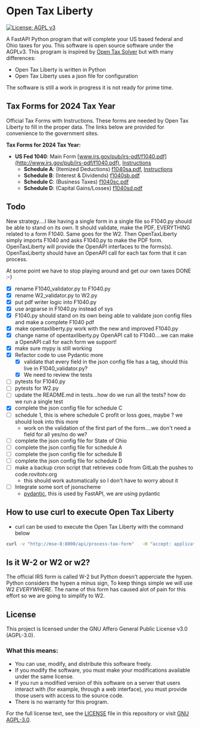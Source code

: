 # Open Tax Liberty

[![License: AGPL v3](https://img.shields.io/badge/License-AGPL%20v3-blue.svg)](https://www.gnu.org/licenses/agpl-3.0)

A FastAPI Python program that will complete your US based federal and Ohio
taxes for you. This software is open source software under the AGPLv3.  This
program is inspired by [Open Tax
Solver](https://opentaxsolver.sourceforge.net/forms.html) but with many
differences:
- Open Tax Liberty is written in Python
- Open Tax Liberty uses a json file for configuration

The software is still a work in progress it is not ready for prime time.   

## Tax Forms for 2024 Tax Year

Official Tax Forms with Instructions.  These forms are needed by Open Tax
Liberty to fill in the proper data.  The links below are provided for
convenience to the government sites.

**Tax Forms for 2024 Tax Year:**
* **US Fed 1040**: Main Form   [www.irs.gov/pub/irs-pdf/f1040.pdf](http://www.irs.gov/pub/irs-pdf/f1040.pdf),   [Instructions](http://www.irs.gov/pub/irs-pdf/i1040gi.pdf)
   * **Schedule A**: (Itemized Deductions)   [f1040sa.pdf](http://www.irs.gov/pub/irs-pdf/f1040sa.pdf),   [Instructions](http://www.irs.gov/pub/irs-pdf/i1040sca.pdf)
   * **Schedule B**: (Interest & Dividends)   [f1040sb.pdf](http://www.irs.gov/pub/irs-pdf/f1040sb.pdf)
   * **Schedule C**: (Business Taxes)   [f1040sc.pdf](http://www.irs.gov/pub/irs-pdf/f1040sc.pdf)
   * **Schedule D**: (Capital Gains/Losses)   [f1040sd.pdf](http://www.irs.gov/pub/irs-pdf/f1040sd.pdf)

## Todo

New strategy....I like having a single form in a single file so F1040.py should
be able to stand on its own.  It should validate, make the PDF, EVERYTHING 
related to a form F1040. Same goes for the W2. Then OpenTaxLiberty simply imports F1040
and asks F1040.py to make the PDF form.  OpenTaxLiberty will provide the OpenAPI
interfaces to the forms(s).  OpenTaxLiberty should have an OpenAPI call for each
tax form that it can process.

At some point we have to stop playing around and get our own taxes DONE :-)

- [X] rename F1040_validator.py to F1040.py
- [X] rename W2_validator.py to W2.py
- [X] put pdf writer logic into F1040.py
- [X] use argparse in F1040.py instead of sys
- [X] F1040.py should stand on its own being able to validate json config files and make a complete F1040 pdf
- [X] make opentaxliberty.py work with the new and improved F1040.py
- [X] change name of opentaxliberty.py OpenAPI call to F1040....we can make a OpenAPI call for each form we support!
- [X] make sure mypy is still working 
- [X] Refactor code to use Pydantic more
    - [X] validate that every field in the json config file has a tag, should this live in F1040_validator.py?
    - [X] We need to review the tests
- [ ] pytests for F1040.py
- [ ] pytests for W2.py
- [ ] update the README.md in tests...how do we run all the tests? how do we run a single test
- [X] complete the json config file for schedule C
- [ ] schedule 1, this is where schedule C profit or loss goes, maybe ? we should look into this more
    - work on the validation of the first part of the form....we don't need a field for all yes/no do we?
- [ ] complete the json config file for State of Ohio
- [ ] complete the json config file for schedule A
- [ ] complete the json config file for schedule B
- [ ] complete the json config file for schedule D
- [ ] make a backup cron script that retrieves code from GitLab the pushes to code.rovitotv.org
    - this should work automatically so I don't have to worry about it
- [ ] Integrate some sort of jsonscheme
    - [pydantic](https://docs.pydantic.dev/latest/), this is used by FastAPI, we are using pydantic

## How to use curl to execute Open Tax Liberty

- curl can be used to execute the Open Tax Liberty with the command below

```bash
curl -v "http://mse-8:8000/api/process-tax-form"   -H "accept: application/json"   -H "Content-Type: multipart/form-data"   -F "config_file=@../bob_student_example.json"   -F "pdf_form=@/$HOME/code/taxes/2024/f1040_blank.pdf" --output /$HOME/temp/processed_form.pdf
```

## Is it W-2 or W2 or w2?

The official IRS form is called W-2 but Python doesn't apperciate the hypen.
Python considers the hypen a minus sign, To keep things simple we will use W2
_EVERYWHERE_. The name of this form has caused alot of pain for this effort
so we are going to simplify to W2.  

## License

This project is licensed under the GNU Affero General Public License v3.0 (AGPL-3.0).

### What this means:

- You can use, modify, and distribute this software freely.
- If you modify the software, you must make your modifications available under the same license.
- If you run a modified version of this software on a server that users interact with (for example, through a web interface), you must provide those users with access to the source code.
- There is no warranty for this program.

For the full license text, see the [LICENSE](LICENSE) file in this repository or visit [GNU AGPL-3.0](https://www.gnu.org/licenses/agpl-3.0.html).

